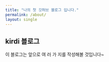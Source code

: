 ```yaml
---
title: "나의 첫 깃허브 블로그 입니다."
permalink: /about/
layout: single
---
```


## kirdi 블로그

이 블로그는 앞으로 여 러 가 지를 작성해볼 것입니다~
